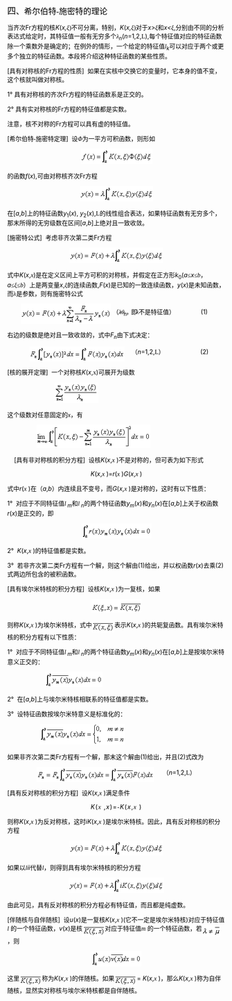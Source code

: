 <div class=Section1>
<p class=MsoNormal align=left style='text-align:left'><span lang=ZH-CN
style='font-size:15.0pt;font-family:宋体_GB2312;color:black'>四</span><span
lang=ZH-CN style='font-size:14.0pt;font-family:宋体_GB2312;color:black'>、希尔伯特</span><span
lang=EN-US style='font-size:14.0pt;font-family:宋体_GB2312;color:black'>-</span><span
lang=ZH-CN style='font-size:14.0pt;font-family:宋体_GB2312;color:black'>施密特的理论</span></p>
<p class=MsoNormal align=left style='text-align:left'><span lang=ZH-CN
style='font-family:宋体_GB2312;color:black'>当齐次</span><span lang=EN-US
style='color:black'>Fr</span><span lang=ZH-CN style='font-family:宋体_GB2312;
color:black'>方程的核</span><i><span lang=EN-US style='color:black'>K</span></i><span
lang=EN-US style='color:black'>(<i>x,</i></span><i><span lang=ZH-CN
style='font-family:宋体_GB2312;color:black'>ξ</span></i><span lang=EN-US
style='font-family:宋体_GB2312;color:black'>)</span><span lang=ZH-CN
style='font-family:宋体_GB2312;color:black'>不可分离，特别，</span><i><span lang=EN-US
style='color:black'>K</span></i><span lang=EN-US style='color:black'>(<i>x,</i></span><i><span
lang=ZH-CN style='font-family:宋体_GB2312;color:black'>ξ</span></i><span
lang=EN-US style='font-family:宋体_GB2312;color:black'>)</span><span lang=ZH-CN
style='font-family:宋体_GB2312;color:black'>对于</span><i><span lang=EN-US
style='color:black'>x&gt;</span></i><i><span lang=ZH-CN style='font-family:
宋体_GB2312;color:black'>ξ</span></i><span lang=ZH-CN style='font-family:宋体_GB2312;
color:black'>和</span><i><span lang=EN-US style='color:black'>x&lt;</span></i><i><span
lang=ZH-CN style='font-family:宋体_GB2312;color:black'>ξ</span></i><span
lang=EN-US style='color:black'>,</span><span lang=ZH-CN style='font-family:
宋体_GB2312;color:black'>分别由不同的分析表达式给定时，其特征值一般有无穷多个</span><i><span lang=ZH-CN
style='font-family:宋体_GB2312;color:black'>λ</span><sub><span lang=EN-US
style='color:black'>n</span></sub></i><span lang=EN-US style='color:black'>(<i>n</i>=1,2,</span><span
lang=EN-US style='font-family:"MT Extra";color:black'>L</span><span lang=EN-US
style='color:black'>),</span><span lang=ZH-CN style='font-family:宋体_GB2312;
color:black'>每个特征值对应的特征函数除一个乘数外是确定的；在例外的情形，一个给定的特征值</span><i><span lang=EN-US
style='font-family:Symbol;color:black'>l</span><sub><span lang=EN-US
style='color:black'>k</span></sub></i><span lang=ZH-CN style='font-family:宋体_GB2312;
color:black'>可以对应于两个或更多个独立的特征函数。本段将介绍这种特征函数的某些性质。</span></p>
<p class=MsoNormal align=left style='text-align:left'><span lang=EN-US
style='color:black'>[</span><span lang=ZH-CN style='font-family:宋体_GB2312;
color:black'>具有对称核的</span><span lang=EN-US style='color:black'>Fr</span><span
lang=ZH-CN style='font-family:宋体_GB2312;color:black'>方程的性质</span><span
lang=EN-US style='color:black'>]&nbsp; </span><span lang=ZH-CN
style='font-family:宋体_GB2312;color:black'>如果在实核中交换它的变量时，它本身的值不变，这个核就叫做对称核。</span></p>
<p class=MsoNormal align=left style='text-align:left'><span lang=EN-US
style='color:black'>1° </span><span lang=ZH-CN style='font-family:宋体_GB2312;
color:black'>具有对称核的齐次</span><span lang=EN-US style='color:black'>Fr</span><span
lang=ZH-CN style='font-family:宋体_GB2312;color:black'>方程的特征函数系是正交的。</span></p>
<p class=MsoNormal align=left style='text-align:left'><span lang=EN-US
style='color:black'>2° </span><span lang=ZH-CN style='font-family:宋体_GB2312;
color:black'>具有实对称核的</span><span lang=EN-US style='color:black'>Fr</span><span
lang=ZH-CN style='font-family:宋体_GB2312;color:black'>方程的特征值都是实数。</span></p>
<p class=MsoNormal align=left style='text-align:left'><span lang=ZH-CN
style='font-family:宋体_GB2312;color:black'>注意，核不对称的</span><span lang=EN-US
style='color:black'>Fr</span><span lang=ZH-CN style='font-family:宋体_GB2312;
color:black'>方程可以具有虚的特征值。</span></p>
<p class=MsoNormal align=left style='text-align:left'><span lang=EN-US
style='color:black'>[</span><span lang=ZH-CN style='font-family:宋体_GB2312;
color:black'>希尔伯特</span><span lang=EN-US style='font-family:Symbol;color:black'>-</span><span
lang=ZH-CN style='font-family:宋体_GB2312;color:black'>施密特定理</span><span
lang=EN-US style='color:black'>]&nbsp; </span><span lang=ZH-CN
style='font-family:宋体_GB2312;color:black'>设</span><i><span lang=ZH-CN
style='font-family:宋体_GB2312;color:black'>Φ</span></i><span lang=ZH-CN
style='font-family:宋体_GB2312;color:black'>为一平方可积函数，则形如</span></p>
<p class=MsoNormal align=center style='text-align:center'><sub><span
lang=EN-US style='font-size:10.5pt;color:black'><img width=165 height=35
src="res/17e9d95da129bdd93c34fb6cc6aaaa52_5825_files/image002.gif" u1:shapes="_x0000_i1025"></span></sub></p>
<p class=MsoNormal align=left style='text-align:left'><span lang=ZH-CN
style='font-family:宋体_GB2312;color:black'>的函数</span><i><span lang=EN-US
style='color:black'>f</span></i><span lang=EN-US style='color:black'>(<i>x</i>),</span><span
lang=ZH-CN style='font-family:宋体_GB2312;color:black'>可由对称核齐次</span><span
lang=EN-US style='color:black'>Fr</span><span lang=ZH-CN style='font-family:
宋体_GB2312;color:black'>方程</span></p>
<p class=MsoNormal align=center style='text-align:center'><sub><span
lang=EN-US style='font-size:10.5pt;color:black'><img width=169 height=35
src="res/17e9d95da129bdd93c34fb6cc6aaaa52_5825_files/image004.gif" u1:shapes="_x0000_i1026"></span></sub></p>
<p class=MsoNormal align=left style='text-align:left'><span lang=ZH-CN
style='font-family:宋体_GB2312;color:black'>在</span><span lang=EN-US
style='color:black'>[<i>a</i>,<i>b</i>]</span><span lang=ZH-CN
style='font-family:宋体_GB2312;color:black'>上的特征函数</span><i><span lang=EN-US
style='color:black'>y</span></i><sub><span lang=EN-US style='color:black'>1</span></sub><span
lang=EN-US style='color:black'>(<i>x</i>), <i>y</i><sub>2</sub>(<i>x</i>),</span><span
lang=EN-US style='font-family:"MT Extra";color:black'>L</span><span lang=ZH-CN
style='font-family:宋体_GB2312;color:black'>的线性组合表达，如果特征函数有无穷多个，那末所得的无穷级数在区间</span><span
lang=EN-US style='color:black'>[<i>a</i>,<i>b</i>]</span><span lang=ZH-CN
style='font-family:宋体_GB2312;color:black'>上绝对且一致收敛。</span></p>
<p class=MsoNormal align=left style='text-align:left'><span lang=EN-US
style='color:black'>[</span><span lang=ZH-CN style='font-family:宋体_GB2312;
color:black'>施密特公式</span><span lang=EN-US style='color:black'>]&nbsp; </span><span
lang=ZH-CN style='font-family:宋体_GB2312;color:black'>考虑非齐次第二类</span><span
lang=EN-US style='color:black'>Fr</span><span lang=ZH-CN style='font-family:
宋体_GB2312;color:black'>方程</span></p>
<p class=MsoNormal align=center style='text-align:center'><sub><span
lang=EN-US style='font-size:10.5pt;color:black'><img width=216 height=35
src="res/17e9d95da129bdd93c34fb6cc6aaaa52_5825_files/image006.gif" u1:shapes="_x0000_i1029"></span></sub></p>
<p class=MsoNormal align=left style='text-align:left'><span lang=ZH-CN
style='font-family:宋体_GB2312;color:black'>式中</span><i><span lang=EN-US
style='color:black'>K</span></i><span lang=EN-US style='color:black'>(<i>x</i>,</span><i><span
lang=EN-US style='font-family:Symbol;color:black'>x</span></i><span lang=EN-US
style='color:black'>)</span><span lang=ZH-CN style='font-family:宋体_GB2312;
color:black'>是在定义区间上平方可积的对称核，并假定在正方形</span><i><span lang=EN-US
style='color:black'>k</span></i><sub><span lang=EN-US style='color:black'>0</span></sub><span
lang=EN-US style='color:black'>(<i>a</i></span><span lang=ZH-CN
style='font-family:宋体_GB2312;color:black'>≤</span><i><span lang=EN-US
style='color:black'>x</span></i><span lang=ZH-CN style='font-family:宋体_GB2312;
color:black'>≤</span><i><span lang=EN-US style='font-family:宋体_GB2312;
color:black'>b</span></i><span lang=ZH-CN style='font-family:宋体_GB2312;
color:black'>，</span><i><span lang=EN-US style='color:black'>a</span></i><span
lang=ZH-CN style='font-family:宋体_GB2312;color:black'>≤<i>ξ</i>≤</span><i><span
lang=EN-US style='font-family:宋体_GB2312;color:black'>b</span></i><span
lang=ZH-CN style='font-family:宋体_GB2312;color:black'>）上是两变量</span><i><span
lang=EN-US style='color:black'>x</span></i><span lang=EN-US style='color:black'>,</span><i><span
lang=ZH-CN style='font-family:宋体_GB2312;color:black'>ξ</span></i><span
lang=ZH-CN style='font-family:宋体_GB2312;color:black'>的连续函数</span><span
lang=EN-US style='color:black'>,<i>F</i>(<i>x</i>)</span><span lang=ZH-CN
style='font-family:宋体_GB2312;color:black'>是已知的一致连续函数，</span><i><span
lang=EN-US style='color:black'>y</span></i><span lang=EN-US style='color:black'>(<i>x</i>)</span><span
lang=ZH-CN style='font-family:宋体_GB2312;color:black'>是未知函数，而</span><span
lang=ZH-CN style='font-family:宋体_GB2312;color:black'>λ</span><span lang=ZH-CN
style='font-family:宋体_GB2312;color:black'>是参数，则有施密特公式</span></p>
<p class=MsoNormal align=left style='text-align:left'><span lang=EN-US
style='color:black'>&nbsp;&nbsp;&nbsp;&nbsp;&nbsp;&nbsp;&nbsp; </span><sub><span
lang=EN-US style='font-size:10.5pt;color:black'><img width=208 height=47
src="res/17e9d95da129bdd93c34fb6cc6aaaa52_5825_files/image008.gif" u1:shapes="_x0000_i1030"
align=absmiddle></span></sub><span lang=EN-US style='color:black'>&nbsp;</span><span
lang=ZH-CN style='font-family:宋体_GB2312;color:black'>（<i><span
style='letter-spacing:-2.0pt'>λ</span></i><span style='letter-spacing:-2.0pt'>≠<i>λ</i></span></span><i><sub><span
lang=EN-US style='color:black;letter-spacing:-2.0pt'>n</span></sub></i><span
lang=EN-US style='color:black;letter-spacing:-2.0pt'> </span><span lang=ZH-CN
style='font-family:宋体_GB2312;color:black;letter-spacing:-2.0pt'>，即</span><i><span
lang=ZH-CN style='font-family:宋体_GB2312;color:black'>λ</span></i><span
lang=ZH-CN style='font-family:宋体_GB2312;color:black'>不是特征值）</span><span
lang=EN-US style='font-family:宋体_GB2312;color:black'>&nbsp;&nbsp;&nbsp;&nbsp;&nbsp;&nbsp;&nbsp;&nbsp;&nbsp;&nbsp;&nbsp;&nbsp;&nbsp;&nbsp;&nbsp;&nbsp;
</span><span lang=EN-US style='color:black'>(1)</span></p>
<p class=MsoNormal align=left style='text-align:left'><span lang=ZH-CN
style='font-family:宋体_GB2312;color:black'>右边的级数是绝对且一致收敛的，式中</span><i><span
lang=EN-US style='color:black'>F<sub>n</sub></span></i><span lang=ZH-CN
style='font-family:宋体_GB2312;color:black'>由下式决定：</span></p>
<p class=MsoNormal align=left style='text-align:left'><span lang=EN-US
style='color:black'>&nbsp;&nbsp;&nbsp;&nbsp;&nbsp;&nbsp;&nbsp;&nbsp;&nbsp;&nbsp;&nbsp;&nbsp;
</span><sub><span lang=EN-US style='font-size:10.5pt;color:black'><img
width=220 height=35 src="res/17e9d95da129bdd93c34fb6cc6aaaa52_5825_files/image010.gif"
u1:shapes="_x0000_i1031" align=absmiddle></span></sub><span lang=EN-US
style='color:black'>&nbsp;&nbsp;&nbsp;&nbsp;</span><span lang=ZH-CN
style='font-family:宋体_GB2312;color:black'>（</span><i><span lang=EN-US
style='color:black'>n</span></i><span lang=EN-US style='color:black'>=1,2,</span><span
lang=EN-US style='font-family:"MT Extra";color:black'>L</span><span lang=ZH-CN
style='font-family:宋体_GB2312;color:black'>）</span><span lang=EN-US
style='color:black'>&nbsp;&nbsp;&nbsp;&nbsp;&nbsp;&nbsp;&nbsp;&nbsp;&nbsp;&nbsp;&nbsp;&nbsp;&nbsp;&nbsp;&nbsp;&nbsp;&nbsp;&nbsp;&nbsp;&nbsp;
(2)</span></p>
<p class=MsoNormal align=left style='text-align:left'><span lang=EN-US
style='color:black'>[</span><span lang=ZH-CN style='font-family:宋体_GB2312;
color:black'>核的展开定理</span><span lang=EN-US style='color:black'>]&nbsp; </span><span
lang=ZH-CN style='font-family:宋体_GB2312;color:black'>一个对称核</span><i><span
lang=EN-US style='color:black'>K</span></i><span lang=EN-US style='color:black'>(<i>x</i>,</span><span
lang=EN-US style='font-family:Symbol;color:black'>x</span><span lang=EN-US
style='color:black'>)</span><span lang=ZH-CN style='font-family:宋体_GB2312;
color:black'>可展开为级数</span></p>
<p class=MsoNormal align=left style='text-align:left'><span lang=EN-US
style='color:black'>&nbsp;&nbsp;&nbsp;&nbsp;&nbsp;&nbsp;&nbsp;&nbsp;&nbsp;&nbsp;&nbsp;&nbsp;&nbsp;&nbsp;&nbsp;&nbsp;&nbsp;&nbsp;&nbsp;&nbsp;&nbsp;&nbsp;&nbsp;&nbsp;&nbsp;&nbsp;&nbsp;
</span><sub><span lang=EN-US style='font-size:10.5pt;color:black'><img
width=100 height=47 src="res/17e9d95da129bdd93c34fb6cc6aaaa52_5825_files/image012.gif"
u1:shapes="_x0000_i1032"></span></sub></p>
<p class=MsoNormal align=left style='text-align:left'><span lang=ZH-CN
style='font-family:宋体_GB2312;color:black'>这个级数对任意固定的</span><i><span lang=EN-US
style='font-family:Symbol;color:black'>x</span></i><span lang=ZH-CN
style='font-family:宋体_GB2312;color:black'>，有</span></p>
<p class=MsoNormal align=left style='text-align:left'><span lang=EN-US
style='color:black'>&nbsp;&nbsp;&nbsp;&nbsp;&nbsp;&nbsp;&nbsp;&nbsp;&nbsp;&nbsp;&nbsp;&nbsp;&nbsp;&nbsp;&nbsp;&nbsp;
<sub><img width=263 height=53
src="res/17e9d95da129bdd93c34fb6cc6aaaa52_5825_files/image014.gif" u1:shapes="_x0000_i1033"></sub>&nbsp;</span></p>
<p class=MsoNormal align=left style='text-align:left'><span lang=EN-US
style='color:black'>&nbsp;&nbsp;&nbsp; [</span><span lang=ZH-CN
style='font-family:宋体_GB2312;color:black'>具有非对称核的积分方程</span><span lang=EN-US
style='color:black'>]&nbsp; </span><span lang=ZH-CN style='font-family:宋体_GB2312;
color:black'>设核</span><i><span lang=EN-US style='color:black'>K</span></i><span
lang=EN-US style='color:black'>(<i>x</i>,</span><i><span lang=EN-US
style='font-family:Symbol;color:black'>x</span></i><span lang=EN-US
style='color:black'> )</span><span lang=ZH-CN style='font-family:宋体_GB2312;
color:black'>不是对称的，但可表为如下形式</span></p>
<p class=MsoNormal align=center style='text-align:center'><i><span lang=EN-US
style='color:black'>K</span></i><span lang=EN-US style='color:black'>(<i>x</i>,</span><i><span
lang=EN-US style='font-family:Symbol;color:black'>x</span></i><span lang=EN-US
style='color:black'> )=<i>r</i>(</span><i><span lang=EN-US style='font-family:
Symbol;color:black'>x</span></i><span lang=EN-US style='color:black'> )<i>G</i>(<i>x</i>,</span><i><span
lang=EN-US style='font-family:Symbol;color:black'>x</span></i><span lang=EN-US
style='color:black'> )</span></p>
<p class=MsoNormal align=left style='text-align:left'><span lang=ZH-CN
style='font-family:宋体_GB2312;color:black'>式中</span><i><span lang=EN-US
style='color:black'>r</span></i><span lang=EN-US style='color:black'>(</span><i><span
lang=EN-US style='font-family:Symbol;color:black'>x</span><span lang=EN-US
style='color:black'> </span></i><span lang=EN-US style='color:black'>)</span><span
lang=ZH-CN style='font-family:宋体_GB2312;color:black'>在（</span><i><span
lang=EN-US style='color:black'>a</span></i><span lang=EN-US style='color:black'>,<i>b</i></span><span
lang=ZH-CN style='font-family:宋体_GB2312;color:black'>）内连续且不变号，而</span><i><span
lang=EN-US style='color:black'>G</span></i><span lang=EN-US style='color:black'>(<i>x</i>,</span><i><span
lang=EN-US style='font-family:Symbol;color:black'>x</span></i><span lang=EN-US
style='color:black'> )</span><span lang=ZH-CN style='font-family:宋体_GB2312;
color:black'>是对称的，这时有以下性质：</span></p>
<p class=MsoNormal align=left style='text-align:left'><span lang=EN-US
style='color:black'>1°&nbsp; </span><span lang=ZH-CN style='font-family:宋体_GB2312;
color:black'>对应于不同特征值</span><i><span lang=EN-US style='font-family:Symbol;
color:black'>l</span><sub><span lang=EN-US style='color:black'> m</span></sub></i><span
lang=ZH-CN style='font-family:宋体_GB2312;color:black'>和</span><i><span
lang=EN-US style='font-family:Symbol;color:black'>l</span><sub><span
lang=EN-US style='color:black'> n</span></sub></i><span lang=ZH-CN
style='font-family:宋体_GB2312;color:black'>的两个特征函数</span><i><span lang=EN-US
style='color:black'>y<sub>m</sub></span></i><span lang=EN-US style='color:black'>(<i>x</i>)</span><span
lang=ZH-CN style='font-family:宋体_GB2312;color:black'>和</span><i><span
lang=EN-US style='color:black'>y<sub>n</sub></span></i><span lang=EN-US
style='color:black'>(<i>x</i>)</span><span lang=ZH-CN style='font-family:宋体_GB2312;
color:black'>在</span><span lang=EN-US style='color:black'>[<i>a</i>,<i>b</i>]</span><span
lang=ZH-CN style='font-family:宋体_GB2312;color:black'>上关于权函数</span><i><span
lang=EN-US style='color:black'>r</span></i><span lang=EN-US style='color:black'>(<i>x</i>)</span><span
lang=ZH-CN style='font-family:宋体_GB2312;color:black'>是正交的，即</span></p>
<p class=MsoNormal align=center style='text-align:center'><sub><span
lang=EN-US style='font-size:10.5pt;color:black'><img width=161 height=35
src="res/17e9d95da129bdd93c34fb6cc6aaaa52_5825_files/image016.gif" u1:shapes="_x0000_i1034"></span></sub></p>
<p class=MsoNormal align=left style='text-align:left'><span lang=EN-US
style='color:black'>2°&nbsp; <i>K</i>(<i>x</i>,</span><i><span lang=EN-US
style='font-family:Symbol;color:black'>x</span></i><span lang=EN-US
style='color:black'> )</span><span lang=ZH-CN style='font-family:宋体_GB2312;
color:black'>的特征值都是实数。</span></p>
<p class=MsoNormal align=left style='text-align:left'><span lang=EN-US
style='color:black'>3°&nbsp; </span><span lang=ZH-CN style='font-family:宋体_GB2312;
color:black'>若非齐次第二类</span><span lang=EN-US style='color:black'>Fr</span><span
lang=ZH-CN style='font-family:宋体_GB2312;color:black'>方程有一个解，则这个解由</span><span
lang=EN-US style='color:black'>(1)</span><span lang=ZH-CN style='font-family:
宋体_GB2312;color:black'>给出，并以权函数</span><i><span lang=EN-US style='color:black'>r</span></i><span
lang=EN-US style='color:black'>(<i>x</i>)</span><span lang=ZH-CN
style='font-family:宋体_GB2312;color:black'>去乘</span><span lang=EN-US
style='color:black'>(2)</span><span lang=ZH-CN style='font-family:宋体_GB2312;
color:black'>式两边所包含的被积函数。</span></p>
<p class=MsoNormal align=left style='text-align:left'><span lang=EN-US
style='color:black'>[</span><span lang=ZH-CN style='font-family:宋体_GB2312;
color:black'>具有埃尔米特核的积分方程</span><span lang=EN-US style='color:black'>]&nbsp; </span><span
lang=ZH-CN style='font-family:宋体_GB2312;color:black'>设核</span><i><span
lang=EN-US style='color:black'>K</span></i><span lang=EN-US style='color:black'>(<i>x</i>,</span><i><span
lang=EN-US style='font-family:Symbol;color:black'>x</span></i><span lang=EN-US
style='color:black'> )</span><span lang=ZH-CN style='font-family:宋体_GB2312;
color:black'>为一复核，如果</span></p>
<p class=MsoNormal align=center style='text-align:center'><sub><span
lang=EN-US style='color:black'><img width=116 height=32
src="res/17e9d95da129bdd93c34fb6cc6aaaa52_5825_files/image018.gif" u1:shapes="_x0000_i1035"></span></sub></p>
<p class=MsoNormal align=left style='text-align:left'><span lang=ZH-CN
style='font-family:宋体_GB2312;color:black'>则称</span><i><span lang=EN-US
style='color:black'>K</span></i><span lang=EN-US style='color:black'>(<i>x</i>,</span><i><span
lang=EN-US style='font-family:Symbol;color:black'>x</span><span lang=EN-US
style='color:black'> </span></i><span lang=EN-US style='color:black'>)</span><span
lang=ZH-CN style='font-family:宋体_GB2312;color:black'>为埃尔米特核，式中</span><sub><span
lang=EN-US style='font-size:10.5pt;color:black'><img width=52 height=25
src="res/17e9d95da129bdd93c34fb6cc6aaaa52_5825_files/image020.gif" u1:shapes="_x0000_i1036"
align=absmiddle></span></sub><span lang=ZH-CN style='font-family:宋体_GB2312;
color:black'>表示</span><i><span lang=EN-US style='color:black'>K</span></i><span
lang=EN-US style='color:black'>(<i>x</i>,</span><i><span lang=EN-US
style='font-family:Symbol;color:black'>x</span></i><span lang=EN-US
style='color:black'> )</span><span lang=ZH-CN style='font-family:宋体_GB2312;
color:black'>的共轭复函数。具有埃尔米特核的积分方程有以下性质：</span></p>
<p class=MsoNormal align=left style='text-align:left'><span lang=EN-US
style='color:black'>1°&nbsp; </span><span lang=ZH-CN style='font-family:宋体_GB2312;
color:black'>对应于不同特征值</span><i><span lang=EN-US style='font-family:Symbol;
color:black'>l</span><sub><span lang=EN-US style='color:black'> m</span></sub></i><span
lang=ZH-CN style='font-family:宋体_GB2312;color:black'>和</span><i><span
lang=EN-US style='font-family:Symbol;color:black'>l</span><sub><span
lang=EN-US style='color:black'> n</span></sub></i><span lang=ZH-CN
style='font-family:宋体_GB2312;color:black'>的两个特征函数</span><i><span lang=EN-US
style='color:black'>y<sub>m</sub></span></i><span lang=EN-US style='color:black'>(<i>x</i>)</span><span
lang=ZH-CN style='font-family:宋体_GB2312;color:black'>和</span><i><span
lang=EN-US style='color:black'>y<sub>n</sub></span></i><span lang=EN-US
style='color:black'>(<i>x</i>)</span><span lang=ZH-CN style='font-family:宋体_GB2312;
color:black'>在</span><span lang=EN-US style='color:black'>[<i>a</i>,<i>b</i>]</span><span
lang=ZH-CN style='font-family:宋体_GB2312;color:black'>上是按埃尔米特意义正交的：</span></p>
<p class=MsoNormal align=left style='text-align:left'><span lang=EN-US
style='color:black'>&nbsp;&nbsp;&nbsp;&nbsp;&nbsp;&nbsp;&nbsp;&nbsp;&nbsp;&nbsp;&nbsp;&nbsp;&nbsp;&nbsp;&nbsp;&nbsp;&nbsp;&nbsp;&nbsp;&nbsp;&nbsp;
</span><sub><span lang=EN-US style='font-size:10.5pt;color:black'><img
width=133 height=35 src="res/17e9d95da129bdd93c34fb6cc6aaaa52_5825_files/image022.gif"
u1:shapes="_x0000_i1037"></span></sub></p>
<p class=MsoNormal align=left style='text-align:left'><span lang=EN-US
style='color:black'>2°&nbsp; </span><span lang=ZH-CN style='font-family:宋体_GB2312;
color:black'>在</span><span lang=EN-US style='color:black'>[<i>a</i>,<i>b</i>]</span><span
lang=ZH-CN style='font-family:宋体_GB2312;color:black'>上与埃尔米特核相联系的特征值都是实数。</span></p>
<p class=MsoNormal align=left style='text-align:left'><span lang=EN-US
style='color:black'>3°&nbsp; </span><span lang=ZH-CN style='font-family:宋体_GB2312;
color:black'>设特征函数按埃尔米特意义是标准化的：</span></p>
<p class=MsoNormal align=left style='text-align:left'><span lang=EN-US
style='color:black'>&nbsp;&nbsp;&nbsp;&nbsp;&nbsp;&nbsp;&nbsp;&nbsp;&nbsp;&nbsp;&nbsp;&nbsp;&nbsp;&nbsp;&nbsp;&nbsp;&nbsp;&nbsp;
</span><sub><span lang=EN-US style='font-size:10.5pt;color:black'><img
width=197 height=48 src="res/17e9d95da129bdd93c34fb6cc6aaaa52_5825_files/image024.gif"
u1:shapes="_x0000_i1038"></span></sub></p>
<p class=MsoNormal align=left style='text-align:left'><span lang=ZH-CN
style='font-family:宋体_GB2312;color:black'>如果非齐次第二类</span><span lang=EN-US
style='color:black'>Fr</span><span lang=ZH-CN style='font-family:宋体_GB2312;
color:black'>方程有一个解，那末这个解由</span><span lang=EN-US style='color:black'>(1)</span><span
lang=ZH-CN style='font-family:宋体_GB2312;color:black'>给出，并且</span><span
lang=EN-US style='color:black'>(2)</span><span lang=ZH-CN style='font-family:
宋体_GB2312;color:black'>式改为</span></p>
<p class=MsoNormal align=center style='text-align:center'><sub><span
lang=EN-US style='font-size:10.5pt;color:black'><img width=271 height=35
src="res/17e9d95da129bdd93c34fb6cc6aaaa52_5825_files/image026.gif" u1:shapes="_x0000_i1039"
align=absmiddle></span></sub><span lang=EN-US style='color:black'>&nbsp;&nbsp;&nbsp;&nbsp;
</span><span lang=ZH-CN style='font-family:宋体_GB2312;color:black'>（</span><i><span
lang=EN-US style='color:black'>n</span></i><span lang=EN-US style='color:black'>=1,2,</span><span
lang=EN-US style='font-family:"MT Extra";color:black'>L</span><span lang=ZH-CN
style='font-family:宋体_GB2312;color:black'>）</span></p>
<p class=MsoNormal align=left style='text-align:left'><span lang=EN-US
style='color:black'>[</span><span lang=ZH-CN style='font-family:宋体_GB2312;
color:black'>具有反对称核的积分方程</span><span lang=EN-US style='color:black'>]&nbsp; </span><span
lang=ZH-CN style='font-family:宋体_GB2312;color:black'>设</span><i><span
lang=EN-US style='color:black'>K</span></i><span lang=EN-US style='color:black'>(<i>x</i>,</span><i><span
lang=EN-US style='font-family:Symbol;color:black'>x</span></i><span lang=EN-US
style='color:black'> )</span><span lang=ZH-CN style='font-family:宋体_GB2312;
color:black'>满足条件</span></p>
<p class=MsoNormal align=center style='text-align:center'><i><span lang=EN-US
style='color:black;letter-spacing:1.0pt'>K</span></i><span lang=EN-US
style='color:black;letter-spacing:1.0pt'>(</span><i><span lang=EN-US
style='font-family:Symbol;color:black;letter-spacing:1.0pt'>x</span></i><span
lang=EN-US style='color:black;letter-spacing:1.0pt'> ,<i>x</i>)=</span><span
lang=EN-US style='font-family:Symbol;color:black;letter-spacing:1.0pt'>-</span><i><span
lang=EN-US style='color:black;letter-spacing:1.0pt'>K</span></i><span
lang=EN-US style='color:black;letter-spacing:1.0pt'>(<i>x</i>,</span><i><span
lang=EN-US style='font-family:Symbol;color:black;letter-spacing:1.0pt'>x</span></i><span
lang=EN-US style='color:black;letter-spacing:1.0pt'> )</span></p>
<p class=MsoNormal align=left style='text-align:left'><span lang=ZH-CN
style='font-family:宋体_GB2312;color:black'>则称</span><i><span lang=EN-US
style='color:black'>K</span></i><span lang=EN-US style='color:black'>(<i>x</i>,</span><i><span
lang=EN-US style='font-family:Symbol;color:black'>x</span><span lang=EN-US
style='color:black'> </span></i><span lang=EN-US style='color:black'>)</span><span
lang=ZH-CN style='font-family:宋体_GB2312;color:black'>为反对称核，这时</span><i><span
lang=EN-US style='color:black'>iK</span></i><span lang=EN-US style='color:black'>(<i>x</i>,</span><i><span
lang=EN-US style='font-family:Symbol;color:black'>x</span><span lang=EN-US
style='color:black'> </span></i><span lang=EN-US style='color:black'>)</span><span
lang=ZH-CN style='font-family:宋体_GB2312;color:black'>是埃尔米特核。因此，具有反对称核的积分方程</span></p>
<p class=MsoNormal align=center style='text-align:center'><sub><span
lang=EN-US style='font-size:10.5pt;color:black'><img width=216 height=35
src="res/17e9d95da129bdd93c34fb6cc6aaaa52_5825_files/image028.gif" u1:shapes="_x0000_i1040"></span></sub></p>
<p class=MsoNormal align=left style='text-align:left'><span lang=ZH-CN
style='font-family:宋体_GB2312;color:black'>如果以</span><i><span lang=EN-US
style='font-family:Symbol;color:black'>l</span><span lang=EN-US
style='color:black'>ii</span></i><span lang=ZH-CN style='font-family:宋体_GB2312;
color:black'>代替</span><i><span lang=EN-US style='font-family:Symbol;color:black'>l</span></i><span
lang=ZH-CN style='font-family:宋体_GB2312;color:black'>，则得到具有埃尔米特核的积分方程</span></p>
<p class=MsoNormal align=center style='text-align:center'><sub><span
lang=EN-US style='font-size:10.5pt;color:black'><img width=220 height=35
src="res/17e9d95da129bdd93c34fb6cc6aaaa52_5825_files/image030.gif" u1:shapes="_x0000_i1041"></span></sub></p>
<p class=MsoNormal align=left style='text-align:left'><span lang=ZH-CN
style='font-family:宋体_GB2312;color:black'>由此可见，具有反对称核的积分方程必有特征值，而且都是纯虚数。</span></p>
<p class=MsoNormal align=left style='text-align:left'><span lang=EN-US
style='color:black'>[</span><span lang=ZH-CN style='font-family:宋体_GB2312;
color:black'>伴随核与自伴随核</span><span lang=EN-US style='color:black'>]&nbsp; </span><span
lang=ZH-CN style='font-family:宋体_GB2312;color:black'>设</span><i><span
lang=EN-US style='color:black'>u</span></i><span lang=EN-US style='color:black'>(<i>x</i>)</span><span
lang=ZH-CN style='font-family:宋体_GB2312;color:black'>是一复核</span><i><span
lang=EN-US style='color:black'>K</span></i><span lang=EN-US style='color:black'>(<i>x</i>,</span><i><span
lang=EN-US style='font-family:Symbol;color:black'>x</span><span lang=EN-US
style='color:black'> </span></i><span lang=EN-US style='color:black'>)(</span><span
lang=ZH-CN style='font-family:宋体_GB2312;color:black'>它不一定是埃尔米特核</span><span
lang=EN-US style='color:black'>)</span><span lang=ZH-CN style='font-family:
宋体_GB2312;color:black'>对应于特征值</span><i><span lang=EN-US style='font-family:
Symbol;color:black'>l</span></i><span lang=EN-US style='color:black'> </span><span
lang=ZH-CN style='font-family:宋体_GB2312;color:black'>的一个特征函数，</span><i><span
lang=EN-US style='color:black'>v</span></i><span lang=EN-US style='color:black'>(<i>x</i>)</span><span
lang=ZH-CN style='font-family:宋体_GB2312;color:black'>是核</span><sub><span
lang=EN-US style='font-size:10.5pt;color:black'><img width=52 height=25
src="res/17e9d95da129bdd93c34fb6cc6aaaa52_5825_files/image032.gif" u1:shapes="_x0000_i1042"
align=absmiddle></span></sub><span lang=ZH-CN style='font-family:宋体_GB2312;
color:black'>对应于特征值</span><i><span lang=EN-US style='font-family:Symbol;
color:black'>m</span><span lang=EN-US style='color:black'> </span></i><span
lang=ZH-CN style='font-family:宋体_GB2312;color:black'>的一个特征函数，若</span><sub><span
lang=EN-US style='font-size:10.5pt;color:black'><img width=43 height=25
src="res/17e9d95da129bdd93c34fb6cc6aaaa52_5825_files/image034.gif" u1:shapes="_x0000_i1043"
align=absmiddle></span></sub><span lang=ZH-CN style='font-family:宋体_GB2312;
color:black'>，则</span></p>
<p class=MsoNormal align=center style='text-align:center'><i><sub><span
lang=EN-US style='font-size:10.5pt;color:black'><img width=116 height=35
src="res/17e9d95da129bdd93c34fb6cc6aaaa52_5825_files/image036.gif" u1:shapes="_x0000_i1044"></span></sub></i></p>
<p class=MsoNormal align=left style='text-align:left'><span lang=ZH-CN
style='font-family:宋体_GB2312;color:black'>这里</span><sub><span lang=EN-US
style='font-size:10.5pt;color:black'><img width=52 height=25
src="res/17e9d95da129bdd93c34fb6cc6aaaa52_5825_files/image038.gif" u1:shapes="_x0000_i1045"
align=absmiddle></span></sub><span lang=ZH-CN style='font-family:宋体_GB2312;
color:black'>称为</span><i><span lang=EN-US style='color:black'>K</span></i><span
lang=EN-US style='color:black'>(<i>x</i>,</span><i><span lang=EN-US
style='font-family:Symbol;color:black'>x</span><span lang=EN-US
style='color:black'> </span></i><span lang=EN-US style='color:black'>)</span><span
lang=ZH-CN style='font-family:宋体_GB2312;color:black'>的伴随核。如果</span><sub><span
lang=EN-US style='font-size:10.5pt;color:black'><img width=52 height=25
src="res/17e9d95da129bdd93c34fb6cc6aaaa52_5825_files/image040.gif" u1:shapes="_x0000_i1046"
align=absmiddle></span></sub><span lang=EN-US style='color:black'>=<i> K</i>(<i>x</i>,</span><i><span
lang=EN-US style='font-family:Symbol;color:black'>x</span></i><span lang=EN-US
style='color:black'> )</span><span lang=ZH-CN style='font-family:宋体_GB2312;
color:black'>，那么</span><i><span lang=EN-US style='color:black'>K</span></i><span
lang=EN-US style='color:black'>(<i>x</i>,</span><i><span lang=EN-US
style='font-family:Symbol;color:black'>x</span></i><span lang=EN-US
style='color:black'> )</span><span lang=ZH-CN style='font-family:宋体_GB2312;
color:black'>称为自伴随核，显然实对称核与埃尔米特核都是自伴随核。</span></p>
</div>